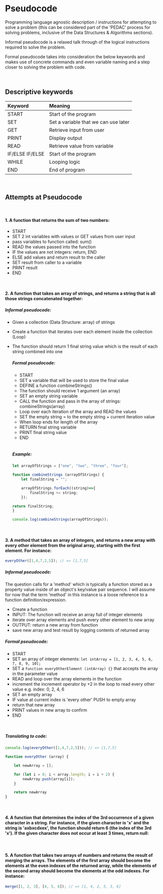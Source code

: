 # Pseudocode

Programming language agnostic description / instructions for attempting to solve a problem (this can be considered part of the 'PEDAC' process for solving problems, inclusive of the Data Structures & Algorithms sections).

Informal pseudocode is a relaxed talk through of the logical instructions required to solve the problem.

Formal pseudocode takes into consideration the below keywords and makes use of concrete commands and even variable naming and a step closer to solving the problem with code.

<br>

## Descriptive keywords

|Keyword						|Meaning																|
|:------------------|:--------------------------------------|
|START							|Start of the program										|
|SET								|Set a variable that we can use later		|
|GET								|Retrieve input from user								|
|PRINT							|Display output													|
|READ								|Retrieve value from variable						|
|IF/ELSE IF/ELSE		|Start of the program										|
|WHILE							|Looping logic													|
|END								|End of program													|

<br>

## Attempts at Pseudocode

<br>

#### 1. A function that returns the sum of two numbers:

- START
- SET 2 int variables with values or GET values from user input
- pass variables to function called: sum()
- READ the values passed into the function
- IF the values are not integers: return, END
- ELSE add values and return result to the caller
- SET result from caller to a variable
- PRINT result  
- END

<br>

#### 2. A function that takes an array of strings, and returns a string that is all those strings concatenated together:

  ##### Informal pseudocode: 
  - Given a collection (Data Structure: array) of strings
  - Create a function that iterates over each element inside the collection (Loop)
  - The function should return 1 final string value which is the result of each string combined into one
  
	##### Formal pseudocode:
	- START
	- SET a variable that will be used to store the final value
	- DEFINE a function combineStrings()
	- The function should receive 1 argument (an array)
	- SET an empty string variable
	- CALL the function and pass in the array of strings: combineStrings(array)
	- Loop over each iteration of the array and READ the values
	- SET the empty string = to the empty string + current iteration value
	- When loop ends for length of the array
	- RETURN final string variable
	- PRINT final string value
	- END

	<br>
	
	##### Example:

	```JavaScript
	let arrayOfStrings = ["one", "two", "three", "four"];

	function combineStrings (arrayOfStrings) {
		let finalString = "";

		arrayOfStrings.forEach((string)=>{
			finalString += string;
		});

	return finalString;
	}

	console.log(combineStrings(arrayOfStrings));
	
	```

<br>

#### 3. A method that takes an array of integers, and returns a new array with every other element from the original array, starting with the first element. For instance:

```JavaScript
everyOther([1,4,7,2,5]); // => [1,7,5]
```

##### Informal pseudocode: 

The question calls for a 'method' which is typically a function stored as a property value inside of an object's key/value pair sequence. I will assume for now that the term 'method' in this instance is a loose reference to a function definition/expression.

- Create a function
- INPUT: The function will receive an array full of integer elements
- iterate over array elements and push every other element to new array
- OUTPUT: return a new array from function
- save new array and test result by logging contents of returned array

##### Formal pseudocode:

- START
- SET an array of integer elements: `let intArray = [1, 2, 3, 4, 5, 6, 7, 8, 9, 10];`
- SET a `function everyOtherElement (intArray) {}` that accepts the array in the parameter value
- READ and loop over the array elements in the function
- increment the increment operator by +2 in the loop to read every other value e.g. index: 0, 2, 4, 6
- SET an empty array
- IF value at current index is 'every other' PUSH to empty array
- return that new array
- PRINT values in new array to confirm
- END

<br>

##### Translating to code:

```JavaScript
console.log(everyOther([1,4,7,2,5])); // => [1,7,5]

function everyOther (array) {

	let newArray = [];

	for (let i = 0; i < array.length; i = i + 2) {
		newArray.push(array[i]);
	}

	return newArray
}
```

<br>

#### 4. A function that determines the index of the 3rd occurrence of a given character in a string. For instance, if the given character is 'x' and the string is 'axbxcdxex', the function should return 6 (the index of the 3rd 'x'). If the given character does not occur at least 3 times, return null:

<br>

#### 5. A function that takes two arrays of numbers and returns the result of merging the arrays. The elements of the first array should become the elements at the even indexes of the returned array, while the elements of the second array should become the elements at the odd indexes. For instance:

```JavaScript
merge([1, 2, 3], [4, 5, 6]); // => [1, 4, 2, 5, 3, 6]
```

